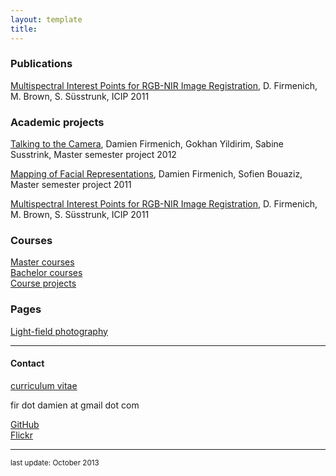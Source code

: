 ```yaml
---
layout: template
title: 
---
```


<a name="projects"></a>
### Publications

[Multispectral Interest Points for RGB-NIR Image Registration](projects/features), D. Firmenich, M. Brown, S. Süsstrunk, ICIP 2011

### Academic projects

[Talking to the Camera](), Damien Firmenich, Gokhan Yildirim, Sabine Susstrink, Master semester project 2012

[Mapping of Facial Representations](projects/faces), Damien Firmenich, Sofien Bouaziz, Master semester project 2011

[Multispectral Interest Points for RGB-NIR Image Registration](projects/features), D. Firmenich, M. Brown, S. Süsstrunk, ICIP 2011


<a name="courses"></a>
### Courses

[Master courses](courses/master.html)  
[Bachelor courses](courses/bachelor.html)  
[Course projects](courses/projects.html)  


<a name="pages"></a>
### Pages

[Light-field photography](lightfield)

----
<a name="contact"></a>
#### Contact

[curriculum vitae]()

fir dot damien at gmail dot com

<a href="https://github.com/damienfir">GitHub</a>  
<a href="http://www.flickr.com/photos/damienfir/">Flickr</a>

----

<small>last update: October 2013</small>

